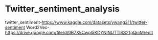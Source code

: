 # Twitter_sentiment_analysis
twitter_sentiment-https://www.kaggle.com/datasets/ywang311/twitter-sentiment
Word2Vec-https://drive.google.com/file/d/0B7XkCwpI5KDYNlNUTTlSS21pQmM/edit

